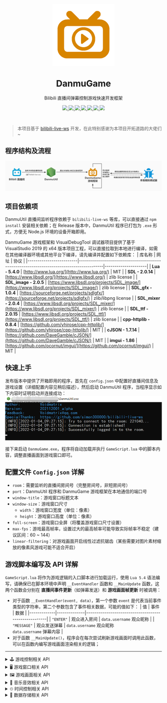 <div align="center">
    <p align="center">
        <img align="center" src="doc/image/bilibili-fill-live.png" alt="logo" width="200">
    </p>
    <h1 align="center">DanmuGame</h1>
    <p align="center">Bilibili 直播间弹幕控制游戏快速开发框架</p>
    <p align="center">
        <a href="https://github.com/VoidmatrixHeathcliff/DanmuGame/stargazers">
            <img src="https://img.shields.io/github/stars/VoidmatrixHeathcliff/DanmuGame.svg?style=flat&labelColor=e49e61">
        </a>
        <a href="https://github.com/VoidmatrixHeathcliff/DanmuGame/network/members">
            <img src="https://img.shields.io/github/forks/VoidmatrixHeathcliff/DanmuGame.svg?&color=green&style=flat-square">
        </a>
        <a href="https://jq.qq.com/?_wv=1027&k=SFCIfMx6" target="_blank">
            <img src="https://img.shields.io/static/v1?label=chatting&message=QQ&color=blue&style=flat-square">
        </a>
        <a href="https://github.com/VoidmatrixHeathcliff/DanmuGame/graphs/contributors" target="_blank">
            <img src="https://img.shields.io/github/contributors/VoidmatrixHeathcliff/DanmuGame">
        </a>
        <a href="https://github.com/VoidmatrixHeathcliff/DanmuGame/issuese" target="_blank">
            <img src="https://img.shields.io/static/v1?label=feedback&message=Issues&color=pink&style=flat-square">
        </a>
        <a href="https://github.com/VoidmatrixHeathcliff/DanmuGame/blob/main/LICENSE" target="_blank">
            <img src="https://img.shields.io/github/license/VoidmatrixHeathcliff/DanmuGame?style=flat-square">
        </a>
       <img src="https://img.shields.io/github/commit-activity/m/VoidmatrixHeathcliff/DanmuGame">
    </p>
    </br>
</div>

> 本项目基于 [bilibili-live-ws](https://github.com/simon300000/bilibili-live-ws) 开发，在此特别感谢为本项目开拓道路的大佬们 ~

## 程序结构及流程

![程序结构及流程](doc/image/DanmuGame-framework.jpg)

## 项目依赖项

DanmuUtil 直播间监听程序依赖于 `bilibili-live-ws` 等库，可以直接通过 `npm install` 安装相关依赖；在 Release 版本中，DanmuUtil 程序已打包为 `.exe` 形式，方便无 Node.js 环境的设备开箱即用。

DanmuGame 游戏框架和 VisualDebugTool 调试器项目提供了基于 VisualStudio 2019 的 x64 版本项目工程，可以直接拉取到本地进行编译，如需在其他编译器环境或其他平台下编译，请先编译并配置如下依赖库：
| 库名称                  | 网址                                                                                     | 协议                |
|-------------------------|------------------------------------------------------------------------------------------|---------------------|
| **Lua - 5.4.0**         | [http://www.lua.org/](http://www.lua.org/)                                               | MIT                 |
| **SDL - 2.0.14**        | [https://www.libsdl.org/](https://www.libsdl.org/)                                       | zlib license        |
| **SDL_image - 2.0.5**   | [https://www.libsdl.org/projects/SDL_image/](https://www.libsdl.org/projects/SDL_image/) | zlib license        |
| **SDL_gfx - 1.0.4**     | [https://sourceforge.net/projects/sdlgfx/](https://sourceforge.net/projects/sdlgfx/)     | zlib/libpng license |
| **SDL_mixer - 2.0.4**   | [https://www.libsdl.org/projects/SDL_mixer/](https://www.libsdl.org/projects/SDL_mixer/) | zlib license        |
| **SDL_ttf - 2.0.15**    | [https://www.libsdl.org/projects/SDL_ttf/](https://www.libsdl.org/projects/SDL_ttf/)     | zlib license        |
| **cpp-httplib - 0.8.4** | [https://github.com/yhirose/cpp-httplib/](https://github.com/yhirose/cpp-httplib/)       | MIT                 |
| **cJSON - 1.7.14**      | [https://github.com/DaveGamble/cJSON/](https://github.com/DaveGamble/cJSON/)             | MIT                 |
| **imgui - 1.86**        | [https://github.com/ocornut/imgui/](https://github.com/ocornut/imgui/)                   | MIT                 |

## 快速上手

发布版本中提供了开箱即用的程序，首先在 `config.json` 中配置好直播间信息及游戏设置（详细配置内容见稍后描述），然后启动 DanmuUtil 程序，当程序显示如下内容时证明启动并连接成功：
![屏幕截图](doc/image/screenshot.png)

接下来启动 `DanmuGame.exe`，程序将自动加载并执行 `GameScript.lua` 中的脚本内容，调整直播画面到游戏窗口即可。

## 配置文件 `Config.json` 详解
+ `room`：需要监听的直播间房间号（完整房间号，非短房间号）
+ `port`：DanmuUtil 程序和 DanmuGame 游戏框架在本地通信的端口号
+ `window-title`：游戏窗口标题文本
+ `window-size`：游戏窗口尺寸
    - `width`：游戏窗口宽度（单位：像素）
    - `height`：游戏窗口高度（单位：像素）
+ `full-screen`：游戏窗口全屏（将覆盖游戏窗口尺寸设置）
+ `max-fps`：游戏最高帧率，设置过大的最高帧率可能导致实际帧率不稳定（建议区间：60 ~ 144）
+ `linear-filtering`：对游戏画面开启线性过滤抗锯齿（某些需要对图片素材缩放的像素风游戏可能不适合开启）

## 游戏脚本编写及 API 详解

`GameScript.lua` 将作为游戏逻辑的入口脚本进行加载运行，使用 `Lua 5.4` 语法编写，请确保已在脚本环境中声明 `__EventHandler` 函数和 `__MainUpdate` 函数，这两个函数会分别在 **直播间事件更新**（如弹幕发送）和 **游戏画面帧更新** 时被调用：
+ 对于函数 `__EventHandler(event, data)`，第一个参数 `event` 是代表当前事件类型的字符串，第二个参数包含了事件相关数据，可能的值如下：
    | 值          | 事件         | 数据                                                 |
    |-------------|--------------|------------------------------------------------------|
    | `"ENTER"`   | 观众进入房间 | `data.username` 观众昵称                             |
    | `"MESSAGE"` | 观众发送弹幕 | `data.username` 观众昵称<br>`data.username` 弹幕内容 |
+ 对于函数 `__MainUpdate()`，程序会在每次尝试刷新游戏画面时调用此函数，可以在函数内编写游戏画面渲染相关的逻辑；

---

<details>
    <summary>🕹 游戏控制相关 API</summary>

### QuitGame()
+ **功能：** 退出游戏
+ **参数简介：** 无
+ **返回值简介：** 无

</details>

<details>
    <summary>🖥 游戏窗口相关 API</summary>

### SetTitle(title)
+ **功能：** 设置窗口标题
+ **参数简介：** 
    | 参数    | 类型     | 简介     |
    |:--------|:---------|:---------|
    | `title` | `string` | 窗口标题 |
+ **返回值简介：** 无

### title = GetTitle()
+ **功能：** 获取窗口标题
+ **参数简介：** 无
+ **返回值简介：** 
    | 返回值  | 类型     | 简介     |
    |:--------|:---------|:---------|
    | `title` | `string` | 窗口标题 |

### width, height = GetWindowSize()
+ **功能：** 获取窗口尺寸
+ **参数简介：** 无
+ **返回值简介：** 
    | 返回值   | 类型     | 简介                   |
    |:---------|:---------|:-----------------------|
    | `width`  | `number` | 窗口宽度（单位：像素） |
    | `height` | `number` | 窗口高度（单位：像素） |

</details>

<details>
    <summary>🖼 游戏画面相关 API</summary>

### SetDrawColor(color)
+ **功能：** 设置绘图颜色
+ **参数简介：** 
    | 参数    | 类型    | 简介     |
    |:--------|:--------|:---------|
    | `color` | `table` | 绘图颜色 |
+ **返回值简介：** 无

### color = GetDrawColor()
+ **功能：** 设置绘图颜色
+ **参数简介：** 无
+ **返回值简介：** 
    | 返回值  | 类型    | 简介     |
    |:--------|:--------|:---------|
    | `color` | `table` | 绘图颜色 |

### DrawPoint(point)
+ **功能：** 绘制像素点
+ **参数简介：** 
    | 参数    | 类型    | 简介   |
    |:--------|:--------|:-------|
    | `point` | `table` | 点坐标 |
+ **返回值简介：** 无

### DrawLine(begin, end)
+ **功能：** 绘制线段
+ **参数简介：** 
    | 参数    | 类型    | 简介       |
    |:--------|:--------|:-----------|
    | `begin` | `table` | 起始点坐标 |
    | `end`   | `table` | 结束点坐标 |
+ **返回值简介：** 无

### DrawRectangle(rect, fill)
+ **功能：** 绘制矩形
+ **参数简介：** 
    | 参数   | 类型      | 简介                   |
    |:-------|:----------|:-----------------------|
    | `rect` | `table`   | 矩形坐标和尺寸         |
    | `fill` | `boolean` | 是否填充，默认为 false |
+ **返回值简介：** 无

### DrawRoundRectangle(rect, radius, fill)
+ **功能：** 绘制圆角矩形
+ **参数简介：** 
    | 参数     | 类型      | 简介                   |
    |:---------|:----------|:-----------------------|
    | `rect`   | `table`   | 矩形坐标和尺寸         |
    | `radius` | `number`  | 圆角所在圆的半径       |
    | `fill`   | `boolean` | 是否填充，默认为 false |
+ **返回值简介：** 无

### DrawCircle(center, radius, fill)
+ **功能：** 绘制圆形
+ **参数简介：** 
    | 参数     | 类型      | 简介                   |
    |:---------|:----------|:-----------------------|
    | `center` | `table`   | 圆心坐标               |
    | `radius` | `number`  | 圆半径                 |
    | `fill`   | `boolean` | 是否填充，默认为 false |
+ **返回值简介：** 无

### DrawEllipse(center, radius_x, radius_y, fill)
+ **功能：** 绘制椭圆形
+ **参数简介：** 
    | 参数       | 类型      | 简介                   |
    |:-----------|:----------|:-----------------------|
    | `center`   | `table`   | 椭圆中心坐标           |
    | `radius_x` | `number`  | 椭圆 X 方向半径        |
    | `radius_y` | `number`  | 椭圆 Y 方向半径        |
    | `fill`     | `boolean` | 是否填充，默认为 false |
+ **返回值简介：** 无

### DrawPie(center, radius, start, end, fill)
+ **功能：** 绘制扇形
+ **参数简介：** 
    | 参数     | 类型      | 简介                     |
    |:---------|:----------|:-------------------------|
    | `center` | `table`   | 扇形所在圆的圆心坐标     |
    | `radius` | `number`  | 扇形所在圆的半径         |
    | `start`  | `number`  | 起始角度，逆时针为正方向 |
    | `end`    | `number`  | 结束角度，逆时针为正方向 |
    | `fill`   | `boolean` | 是否填充，默认为 false   |
+ **返回值简介：** 无

### DrawTriangle(point_1, point_2, point_3, fill)
+ **功能：** 绘制三角形
+ **参数简介：** 
    | 参数      | 类型      | 简介                   |
    |:----------|:----------|:-----------------------|
    | `point_1` | `table`   | 三角形第一个顶点坐标   |
    | `point_2` | `table`   | 三角形第二个顶点坐标   |
    | `point_3` | `table`   | 三角形第三个顶点坐标   |
    | `fill`    | `boolean` | 是否填充，默认为 false |
+ **返回值简介：** 无

### DrawPolygon(point_list, fill)
+ **功能：** 绘制多边形（凸多边形）
+ **参数简介：** 
    | 参数         | 类型      | 简介                     |
    |:-------------|:----------|:-------------------------|
    | `point_list` | `table`   | 多边形顶点坐标构成的数组 |
    | `fill`       | `boolean` | 是否填充，默认为 false   |
+ **返回值简介：** 无

### DrawBezier(point_list, steps)
+ **功能：** 绘制贝塞尔曲线
+ **参数简介：** 
    | 参数         | 类型     | 简介                     |
    |:-------------|:---------|:-------------------------|
    | `point_list` | `table`  | 多边形顶点坐标构成的数组 |
    | `steps`      | `number` | 插值步数                 |
+ **返回值简介：** 无

### sprite = LoadSprite(path)
+ **功能：** 加载贴图
+ **参数简介：** 
    | 参数   | 类型     | 简介         |
    |:-------|:---------|:-------------|
    | `path` | `string` | 贴图文件路径 |
+ **返回值简介：** 
    | 返回值   | 类型           | 简介                               |
    |:---------|:---------------|:-----------------------------------|
    | `sprite` | `userdata/nil` | 加载成功返回贴图数据，失败返回 nil |

### SetSpriteAlpha(sprite, alpha)
+ **功能：** 设置贴图透明度
+ **参数简介：** 
    | 参数     | 类型       | 简介                           |
    |:---------|:-----------|:-------------------------------|
    | `sprite` | `userdata` | 贴图数据                       |
    | `alpha`  | `number`   | 贴图透明度，取值范围为 0 ~ 255 |
+ **返回值简介：** 无

### width, height = GetSpriteSize(sprite)
+ **功能：** 获取贴图尺寸
+ **参数简介：** 
    | 参数     | 类型       | 简介     |
    |:---------|:-----------|:---------|
    | `sprite` | `userdata` | 贴图数据 |
+ **返回值简介：** 
    | 返回值   | 类型     | 简介                 |
    |:---------|:---------|:---------------------|
    | `width`  | `number` | 贴图宽度，单位：像素 |
    | `height` | `number` | 贴图高度，单位：像素 |

### RenderSprite(sprite, rect_show, rect_clip)
+ **功能：** 渲染贴图
+ **参数简介：** 
    | 参数        | 类型       | 简介                                         |
    |:------------|:-----------|:---------------------------------------------|
    | `sprite`    | `userdata` | 贴图数据                                     |
    | `rect_show` | `table`    | 贴图显示区域的坐标和尺寸                     |
    | `rect_clip` | `table`    | 贴图裁剪区域的坐标和尺寸，默认为完整贴图部分 |
+ **返回值简介：** 无

### RenderSpriteEx(sprite, rect_show, rect_clip, center, angle, mode)
+ **功能：** 使用高级模式渲染贴图
+ **参数简介：** 
    | 参数        | 类型       | 简介                                                                                          |
    |:------------|:-----------|:----------------------------------------------------------------------------------------------|
    | `sprite`    | `userdata` | 贴图数据                                                                                      |
    | `rect_show` | `table`    | 贴图显示区域的坐标和尺寸                                                                      |
    | `rect_clip` | `table`    | 贴图裁剪区域的坐标和尺寸，默认为完整贴图部分                                                  |
    | `center`    | `table`    | 贴图旋转中心                                                                                  |
    | `angle`     | `number`   | 贴图旋转角度，逆时针为正方向                                                                  |
    | `mode`      | `table`    | 描述旋转模式的数组，成员可能的值为：<br>`"H"`表示水平翻转，`"V"`表示竖直翻转，`"N"`表示不翻转 |
+ **返回值简介：** 无

### font = LoadFont(path, size)
+ **功能：** 加载字体
+ **参数简介：** 
    | 参数   | 类型     | 简介                                |
    |:-------|:---------|:------------------------------------|
    | `path` | `string` | 字体文件路径                        |
    | `size` | `string` | 字体大小，通常为 72DPI 下的像素高度 |
+ **返回值简介：** 
    | 返回值 | 类型           | 简介                               |
    |:-------|:---------------|:-----------------------------------|
    | `font` | `userdata/nil` | 加载成功返回字体数据，失败返回 nil |

### style = GetFontStyle(font)
+ **功能：** 获取字体样式
+ **参数简介：** 
    | 参数   | 类型       | 简介     |
    |:-------|:-----------|:---------|
    | `font` | `userdata` | 字体数据 |
+ **返回值简介：** 
    | 返回值  | 类型    | 简介                                                                                                                |
    |:--------|:--------|:--------------------------------------------------------------------------------------------------------------------|
    | `style` | `table` | 字体样式数组，成员可能的值为：<br>`"B"`表示粗体，`"I"`表示斜体，`"U"`表示下划线，`"S"`表示删除线，`"N"`表示默认样式 |

### SetFontStyle(font, style)
+ **功能：** 设置字体样式
+ **参数简介：** 
    | 参数    | 类型       | 简介                             |
    |:--------|:-----------|:---------------------------------|
    | `font`  | `userdata` | 字体数据                         |
    | `style` | `table`    | 字体样式数组，成员可能的值见前述 |
+ **返回值简介：** 无

### height = GetFontHeight(font)
+ **功能：** 获取字体高度
+ **参数简介：** 
    | 参数   | 类型       | 简介     |
    |:-------|:-----------|:---------|
    | `font` | `userdata` | 字体数据 |
+ **返回值简介：** 
    | 返回值   | 类型     | 简介                 |
    |:---------|:---------|:---------------------|
    | `height` | `number` | 字体高度，单位：像素 |

### width, height = GetTextSize(font, text)
+ **功能：** 获取文本尺寸
+ **参数简介：** 
    | 参数   | 类型       | 简介     |
    |:-------|:-----------|:---------|
    | `font` | `userdata` | 字体数据 |
    | `text` | `string`   | 文本内容 |
+ **返回值简介：** 
    | 返回值   | 类型     | 简介                 |
    |:---------|:---------|:---------------------|
    | `width`  | `number` | 文本宽度，单位：像素 |
    | `height` | `number` | 文本高度，单位：像素 |

### sprite = CreateTextSprite(font, text, color)
+ **功能：** 创建文本贴图
+ **参数简介：** 
    | 参数    | 类型       | 简介     |
    |:--------|:-----------|:---------|
    | `font`  | `userdata` | 字体数据 |
    | `text`  | `string`   | 文本内容 |
    | `color` | `table`    | 文本颜色 |
+ **返回值简介：** 
    | 返回值   | 类型           | 简介                               |
    |:---------|:---------------|:-----------------------------------|
    | `sprite` | `userdata/nil` | 创建成功返回贴图数据，失败返回 nil |

</details>

<details>
    <summary>🎼 音乐音效相关 API</summary>

### music = LoadMusic(path)
+ **功能：** 加载音乐
+ **参数简介：** 
    | 参数   | 类型     | 简介         |
    |:-------|:---------|:-------------|
    | `path` | `string` | 音乐文件路径 |
+ **返回值简介：** 
    | 返回值  | 类型           | 简介                               |
    |:--------|:---------------|:-----------------------------------|
    | `music` | `userdata/nil` | 加载成功返回音乐数据，失败返回 nil |

### PlayMusic(music, times, fading_time)
+ **功能：** 延时指定时间
+ **参数简介：** 
    | 参数          | 类型       | 简介                                   |
    |:--------------|:-----------|:---------------------------------------|
    | `music`       | `userdata` | 播放音乐                               |
    | `times`       | `number`   | 播放次数，-1 为循环播放                |
    | `fading_time` | `number`   | 淡入效果持续时间，默认为 0，单位：毫秒 |
+ **返回值简介：** 无

### StopMusic(fading_time)
+ **功能：** 停止正在播放的音乐
+ **参数简介：** 
    | 参数          | 类型     | 简介                                   |
    |:--------------|:---------|:---------------------------------------|
    | `fading_time` | `number` | 淡出效果持续时间，默认为 0，单位：毫秒 |
+ **返回值简介：** 无

### SetMusicPosition(position)
+ **功能：** 设置正在播放的音乐播放位置
+ **参数简介：** 
    | 参数       | 类型     | 简介                                                                                                                                                                                                                                                                                                                       |
    |:-----------|:---------|:---------------------------------------------------------------------------------------------------------------------------------------------------------------------------------------------------------------------------------------------------------------------------------------------------------------------------|
    | `position` | `number` | 播放位置，此操作仅支持以下三种格式的音乐，且参数意义各不相同：<br>MOD：设置当前播放位置为此编码模型中对应索引的数据块处，0 将跳转至音乐开头；<br>OGG：设置当前播放位置为从音乐开始位置计算的指定秒数处；<br>MP3：设置当前播放位置为从当前播放位置计算的指定秒数处，可以先使用 RewindMusic 将当前音乐的播放位置重置到开始处 |
+ **返回值简介：** 无

### SetMusicVolume(volume)
+ **功能：** 设置音乐音量
+ **参数简介：** 
    | 参数     | 类型     | 简介                         |
    |:---------|:---------|:-----------------------------|
    | `volume` | `number` | 音乐音量，取值范围为 0 ~ 128 |
+ **返回值简介：** 无

### volume = GetMusicVolume()
+ **功能：** 获取音乐音量
+ **参数简介：** 无
+ **返回值简介：** 
    | 返回值   | 类型     | 简介                         |
    |:---------|:---------|:-----------------------------|
    | `volume` | `number` | 音乐音量，取值范围为 0 ~ 128 |

### PauseMusic()
+ **功能：** 暂停正在播放的音乐
+ **参数简介：** 无
+ **返回值简介：** 无

### ResumeMusic()
+ **功能：** 恢复当前暂停状态的音乐
+ **参数简介：** 无
+ **返回值简介：** 无

### RewindMusic()
+ **功能：** 重新播放当前正在播放的音乐
+ **参数简介：** 无
+ **返回值简介：** 无

### playing = CheckMusicPlaying()
+ **功能：** 判断当前音乐是否正在播放
+ **参数简介：** 无
+ **返回值简介：** 
    | 返回值    | 类型      | 简介                 |
    |:----------|:----------|:---------------------|
    | `playing` | `boolean` | 当前是否正在播放音乐 |

### paused = CheckMusicPaused()
+ **功能：** 判断当前音乐是否处于暂停状态
+ **参数简介：** 无
+ **返回值简介：** 
    | 返回值    | 类型      | 简介                     |
    |:----------|:----------|:-------------------------|
    | `playing` | `boolean` | 当前音乐是否处于暂停状态 |

### type = GetMusicFadingType()
+ **功能：** 判断当前音乐的淡入淡出状态
+ **参数简介：** 无
+ **返回值简介：** 
    | 返回值 | 类型     | 简介                                                                                                  |
    |:-------|:---------|:------------------------------------------------------------------------------------------------------|
    | `type` | `string` | 当前音乐的淡入淡出状态，可能的值为：<br>`"O"`表示正在淡出，`"I"`表示正在淡入，`"N"`表示无淡入淡出效果 |

### sound = LoadSound(path)
+ **功能：** 加载音效
+ **参数简介：** 
    | 参数   | 类型     | 简介         |
    |:-------|:---------|:-------------|
    | `path` | `string` | 音效文件路径 |
+ **返回值简介：** 
    | 返回值  | 类型           | 简介                               |
    |:--------|:---------------|:-----------------------------------|
    | `sound` | `userdata/nil` | 加载成功返回音效数据，失败返回 nil |

### PlaySound(sound, times)
+ **功能：** 加载音效
+ **参数简介：** 
    | 参数    | 类型       | 简介                    |
    |:--------|:-----------|:------------------------|
    | `sound` | `userdata` | 音效数据                |
    | `times` | `number`   | 播放次数，-1 为循环播放 |
+ **返回值简介：** 无

### SetSoundVolume(sound, volume)
+ **功能：** 设置音效音量
+ **参数简介：** 
    | 参数     | 类型       | 简介                         |
    |:---------|:-----------|:-----------------------------|
    | `sound`  | `userdata` | 音效数据                     |
    | `volume` | `number`   | 音效音量，取值范围为 0 ~ 128 |
+ **返回值简介：** 无

### volume = GetSoundVolume(sound)
+ **功能：** 获取音效音量
+ **参数简介：** 
    | 参数    | 类型       | 简介     |
    |:--------|:-----------|:---------|
    | `sound` | `userdata` | 音效数据 |
+ **返回值简介：** 
    | 参数   | 类型     | 简介         |
    |:--------|:-----------|:---------|
    | `volume` | `number` | 音效音量，取值范围为 0 ~ 128 |

</details>

<details>
    <summary>⏲ 时间控制相关 API</summary>

### Delay(time)
+ **功能：** 延时指定时间
+ **参数简介：** 
    | 参数   | 类型     | 简介                 |
    |:-------|:---------|:---------------------|
    | `time` | `number` | 延时时间，单位：毫秒 |
+ **返回值简介：** 无

### time = GetInitTime()
+ **功能：** 获取从程序初始化到现在的时间
+ **参数简介：** 无
+ **返回值简介：** 
    | 返回值 | 类型     | 简介                                 |
    |:-------|:---------|:-------------------------------------|
    | `time` | `number` | 从程序初始化到现在的时间，单位：毫秒 |

</details>

<details>
    <summary>📌 数据存储相关 API</summary>

### json = LoadJSON(str)
+ **功能：** 加载 JSON 字符串为 Lua 数据
+ **参数简介：** 
    | 参数  | 类型     | 简介        |
    |:------|:---------|:------------|
    | `str` | `string` | JSON 字符串 |
+ **返回值简介：** 
    | 返回值 | 类型                              | 简介                               |
    |:-------|:----------------------------------|:-----------------------------------|
    | `json` | `nil/number/string/boolean/table` | JSON 字符串反序列化得到的 Lua 数据 |

### str = DumpJSON(json)
+ **功能：** 加载 JSON 字符串为 Lua 数据
+ **参数简介：** 
    | 参数   | 类型                              | 简介                                  |
    |:-------|:----------------------------------|:--------------------------------------|
    | `json` | `nil/number/string/boolean/table` | 可以被序列化为 JSON 字符串的 Lua 数据 |
+ **返回值简介：** 
    | 返回值 | 类型     | 简介        |
    |:-------|:---------|:------------|
    | `str`  | `string` | JSON 字符串 |


</details>